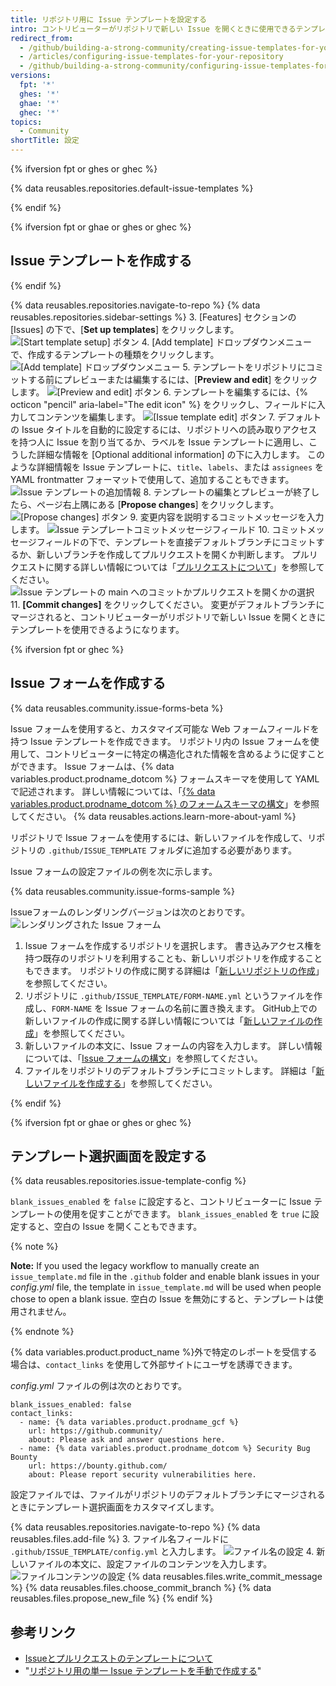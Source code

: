 ```yaml
---
title: リポジトリ用に Issue テンプレートを設定する
intro: コントリビューターがリポジトリで新しい Issue を開くときに使用できるテンプレートをカスタマイズできます。
redirect_from:
  - /github/building-a-strong-community/creating-issue-templates-for-your-repository
  - /articles/configuring-issue-templates-for-your-repository
  - /github/building-a-strong-community/configuring-issue-templates-for-your-repository
versions:
  fpt: '*'
  ghes: '*'
  ghae: '*'
  ghec: '*'
topics:
  - Community
shortTitle: 設定
---
```


{% ifversion fpt or ghes or ghec %}

{% data reusables.repositories.default-issue-templates %}

{% endif %}

{% ifversion fpt or ghae or ghes or ghec %}

## Issue テンプレートを作成する

{% endif %}

{% data reusables.repositories.navigate-to-repo %}
{% data reusables.repositories.sidebar-settings %}
3. [Features] セクションの [Issues] の下で、[**Set up templates**] をクリックします。 ![[Start template setup] ボタン](/assets/images/help/repository/set-up-templates.png)
4. [Add template] ドロップダウンメニューで、作成するテンプレートの種類をクリックします。 ![[Add template] ドロップダウンメニュー](/assets/images/help/repository/add-template-drop-down-menu.png)
5. テンプレートをリポジトリにコミットする前にプレビューまたは編集するには、[**Preview and edit**] をクリックします。 ![[Preview and edit] ボタン](/assets/images/help/repository/preview-and-edit-button.png)
6. テンプレートを編集するには、{% octicon "pencil" aria-label="The edit icon" %} をクリックし、フィールドに入力してコンテンツを編集します。 ![[Issue template edit] ボタン](/assets/images/help/repository/issue-template-edit-button.png)
7. デフォルトの Issue タイトルを自動的に設定するには、リポジトリへの読み取りアクセスを持つ人に Issue を割り当てるか、ラベルを Issue テンプレートに適用し、こうした詳細な情報を [Optional additional information] の下に入力します。 このような詳細情報を Issue テンプレートに、`title`、`labels`、または `assignees` を YAML frontmatter フォーマットで使用して、追加することもできます。 ![Issue テンプレートの追加情報](/assets/images/help/repository/additional-issue-template-info.png)
8. テンプレートの編集とプレビューが終了したら、ページ右上隅にある [**Propose changes**] をクリックします。 ![[Propose changes] ボタン](/assets/images/help/repository/propose-changes-button.png)
9. 変更内容を説明するコミットメッセージを入力します。 ![Issue テンプレートコミットメッセージフィールド](/assets/images/help/repository/issue-template-commit-message-field.png)
10. コミットメッセージフィールドの下で、テンプレートを直接デフォルトブランチにコミットするか、新しいブランチを作成してプルリクエストを開くか判断します。 プルリクエストに関する詳しい情報については「[プルリクエストについて](/pull-requests/collaborating-with-pull-requests/proposing-changes-to-your-work-with-pull-requests/about-pull-requests)」を参照してください。 ![Issue テンプレートの main へのコミットかプルリクエストを開くかの選択](/assets/images/help/repository/issue-template-commit-to-master-or-open-pull-request.png)
11. **[Commit changes]** をクリックしてください。 変更がデフォルトブランチにマージされると、コントリビューターがリポジトリで新しい Issue を開くときにテンプレートを使用できるようになります。

{% ifversion fpt or ghec %}

## Issue フォームを作成する

{% data reusables.community.issue-forms-beta %}

Issue フォームを使用すると、カスタマイズ可能な Web フォームフィールドを持つ Issue テンプレートを作成できます。 リポジトリ内の Issue フォームを使用して、コントリビューターに特定の構造化された情報を含めるように促すことができます。 Issue フォームは、{% data variables.product.prodname_dotcom %} フォームスキーマを使用して YAML で記述されます。 詳しい情報については、「[{% data variables.product.prodname_dotcom %} のフォームスキーマの構文](/communities/using-templates-to-encourage-useful-issues-and-pull-requests/syntax-for-githubs-form-schema)」を参照してください。 {% data reusables.actions.learn-more-about-yaml %}

リポジトリで Issue フォームを使用するには、新しいファイルを作成して、リポジトリの `.github/ISSUE_TEMPLATE` フォルダに追加する必要があります。

Issue フォームの設定ファイルの例を次に示します。

{% data reusables.community.issue-forms-sample %}

Issueフォームのレンダリングバージョンは次のとおりです。  ![レンダリングされた Issue フォーム](/assets/images/help/repository/sample-issue-form.png)

1. Issue フォームを作成するリポジトリを選択します。 書き込みアクセス権を持つ既存のリポジトリを利用することも、新しいリポジトリを作成することもできます。 リポジトリの作成に関する詳細は「[新しいリポジトリの作成](/articles/creating-a-new-repository)」を参照してください。
2. リポジトリに `.github/ISSUE_TEMPLATE/FORM-NAME.yml` というファイルを作成し、`FORM-NAME` を Issue フォームの名前に置き換えます。 GitHub上での新しいファイルの作成に関する詳しい情報については「[新しいファイルの作成](/github/managing-files-in-a-repository/creating-new-files)」を参照してください。
3. 新しいファイルの本文に、Issue フォームの内容を入力します。 詳しい情報については、「[Issue フォームの構文](/communities/using-templates-to-encourage-useful-issues-and-pull-requests/syntax-for-issue-forms)」を参照してください。
4. ファイルをリポジトリのデフォルトブランチにコミットします。 詳細は「[新しいファイルを作成する](/github/managing-files-in-a-repository/creating-new-files)」を参照してください。

{% endif %}

{% ifversion fpt or ghae or ghes or ghec %}
## テンプレート選択画面を設定する

{% data reusables.repositories.issue-template-config %}

`blank_issues_enabled` を `false` に設定すると、コントリビューターに Issue テンプレートの使用を促すことができます。 `blank_issues_enabled` を `true` に設定すると、空白の Issue を開くこともできます。

{% note %}

**Note:** If you used the legacy workflow to manually create an `issue_template.md` file in the `.github` folder and enable blank issues in your *config.yml* file, the template in `issue_template.md` will be used when people chose to open a blank issue. 空白の Issue を無効にすると、テンプレートは使用されません。

{% endnote %}

{% data variables.product.product_name %}外で特定のレポートを受信する場合は、`contact_links` を使用して外部サイトにユーザを誘導できます。

*config.yml* ファイルの例は次のとおりです。

```shell
blank_issues_enabled: false
contact_links:
  - name: {% data variables.product.prodname_gcf %}
    url: https://github.community/
    about: Please ask and answer questions here.
  - name: {% data variables.product.prodname_dotcom %} Security Bug Bounty
    url: https://bounty.github.com/
    about: Please report security vulnerabilities here.
```

設定ファイルでは、ファイルがリポジトリのデフォルトブランチにマージされるときにテンプレート選択画面をカスタマイズします。

{% data reusables.repositories.navigate-to-repo %}
{% data reusables.files.add-file %}
3. ファイル名フィールドに `.github/ISSUE_TEMPLATE/config.yml` と入力します。 ![ファイル名の設定](/assets/images/help/repository/template-config-file-name.png)
4. 新しいファイルの本文に、設定ファイルのコンテンツを入力します。 ![ファイルコンテンツの設定](/assets/images/help/repository/template-config-file-content.png)
{% data reusables.files.write_commit_message %}
{% data reusables.files.choose_commit_branch %}
{% data reusables.files.propose_new_file %}
{% endif %}

## 参考リンク

- [Issueとプルリクエストのテンプレートについて](/articles/about-issue-and-pull-request-templates)
- "[リポジトリ用の単一 Issue テンプレートを手動で作成する](/articles/manually-creating-a-single-issue-template-for-your-repository)"
